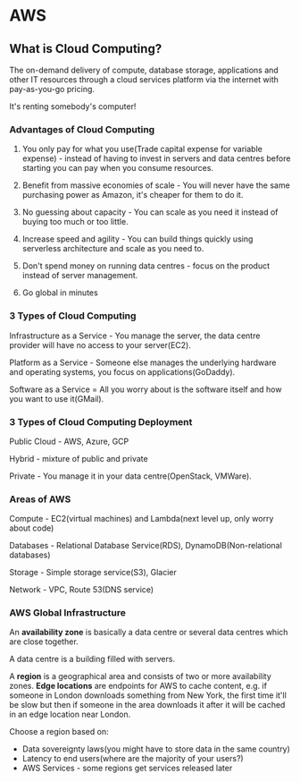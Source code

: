 # AWS

## What is Cloud Computing?

The on-demand delivery of compute, database storage, applications and other IT resources through a cloud services platform via the internet with pay-as-you-go pricing.

It's renting somebody's computer!

### Advantages of Cloud Computing

1. You only pay for what you use(Trade capital expense for variable expense) - instead of having to invest in servers and data centres before starting you can pay when you consume resources.

2. Benefit from massive economies of scale - You will never have the same purchasing power as Amazon, it's cheaper for them to do it.

3. No guessing about capacity - You can scale as you need it instead of buying too much or too little.

4. Increase speed and agility - You can build things quickly using serverless architecture and scale as you need to.

5. Don't spend money on running data centres - focus on the product instead of server management.

6. Go global in minutes

### 3 Types of Cloud Computing

Infrastructure as a Service - You manage the server, the data centre provider will have no access to your server(EC2).

Platform as a Service - Someone else manages the underlying hardware and operating systems, you focus on applications(GoDaddy).

Software as a Service = All you worry about is the software itself and how you want to use it(GMail).

### 3 Types of Cloud Computing Deployment

Public Cloud - AWS, Azure, GCP

Hybrid - mixture of public and private

Private - You manage it in your data centre(OpenStack, VMWare).

### Areas of AWS

Compute - EC2(virtual machines) and Lambda(next level up, only worry about code)

Databases - Relational Database Service(RDS), DynamoDB(Non-relational databases)

Storage - Simple storage service(S3), Glacier

Network - VPC, Route 53(DNS service)

### AWS Global Infrastructure

An **availability zone** is basically a data centre or several data centres which are close together.

A data centre is a building filled with servers.

A **region** is a geographical area and consists of two or more availability zones. **Edge locations** are endpoints for AWS to cache content, e.g. if someone in London downloads something from New York, the first time it'll be slow but then if someone in the area downloads it after it will be cached in an edge location near London.

Choose a region based on:
- Data sovereignty laws(you might have to store data in the same country)
- Latency to end users(where are the majority of your users?)
- AWS Services - some regions get services released later
